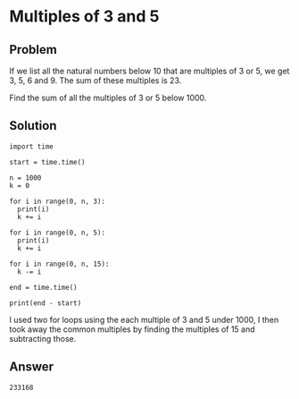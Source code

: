 # Multiples of 3 and 5

## Problem
If we list all the natural numbers below 10 that are multiples of 3 or 5, we get 3, 5, 6 and 9. The sum of these multiples is 23.

Find the sum of all the multiples of 3 or 5 below 1000.

## Solution

    import time

    start = time.time()

    n = 1000
    k = 0

    for i in range(0, n, 3):
      print(i)
      k += i

    for i in range(0, n, 5):
      print(i)
      k += i

    for i in range(0, n, 15):
      k -= i

    end = time.time()

    print(end - start)

I used two for loops using the each multiple of 3 and 5 under 1000, I then took away the common multiples by finding the multiples of 15 and subtracting those.

## Answer
    233168
